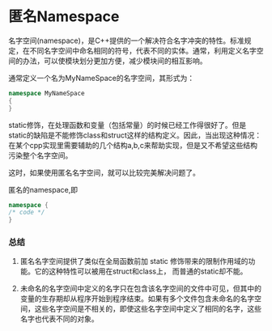 # 匿名Namespace

名字空间(namespace)，是C++提供的一个解决符合名字冲突的特性。标准规定，在不同名字空间中命名相同的符号，代表不同的实体。通常，利用定义名字空间的办法，可以使模块划分更加方便，减少模块间的相互影响。

通常定义一个名为MyNameSpace的名字空间，其形式为：
```cpp
namespace MyNameSpace
{
}
```

static修饰，在处理函数和变量（包括常量）的时候已经工作得很好了。但是static的缺陷是不能修饰class和struct这样的结构定义。因此，当出现这种情况： 在某个cpp实现里需要辅助的几个结构a,b,c来帮助实现，但是又不希望这些结构污染整个名字空间。

这时，如果使用匿名名字空间，就可以比较完美解决问题了。

匿名的namespace,即

```cpp
namespace {
/* code */
}
```

### 总结　

1. 匿名名字空间提供了类似在全局函数前加 static 修饰带来的限制作用域的功能。它的这种特性可以被用在struct和class上， 而普通的static却不能。

2. 未命名的名字空间中定义的名字只在包含该名字空间的文件中可见，但其中的变量的生存期却从程序开始到程序结束。如果有多个文件包含未命名的名字空间，这些名字空间是不相关的，即使这些名字空间中定义了相同的名字，这些名字也代表不同的对象。
